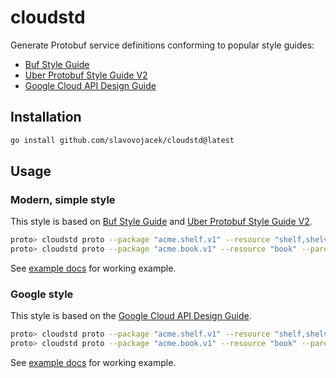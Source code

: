# cloudstd

Generate Protobuf service definitions conforming to popular style guides:

- [Buf Style Guide](https://docs.buf.build/best-practices/style-guide)
- [Uber Protobuf Style Guide V2](https://github.com/uber/prototool/blob/dev/style/README.md)
- [Google Cloud API Design Guide](https://cloud.google.com/apis/design)

## Installation

```sh
go install github.com/slavovojacek/cloudstd@latest
```

## Usage

### Modern, simple style

This style is based on [Buf Style Guide](https://docs.buf.build/best-practices/style-guide) and [Uber Protobuf Style Guide V2](https://github.com/uber/prototool/blob/dev/style/README.md).

```sh
proto> cloudstd proto --package "acme.shelf.v1" --resource "shelf,shelves"
proto> cloudstd proto --package "acme.book.v1" --resource "book" --parent "shelf,shelves"
```

See [example docs](docs/examples/proto/modern/README.md) for working example.

### Google style

This style is based on the [Google Cloud API Design Guide](https://cloud.google.com/apis/design).

```sh
proto> cloudstd proto --package "acme.shelf.v1" --resource "shelf,shelves" --google
proto> cloudstd proto --package "acme.book.v1" --resource "book" --parent "shelf,shelves" --google
```

See [example docs](docs/examples/proto/google/README.md) for working example.

